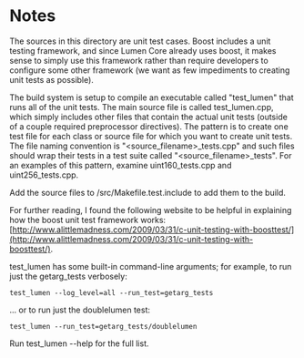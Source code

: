 # Notes
The sources in this directory are unit test cases.  Boost includes a
unit testing framework, and since Lumen Core already uses boost, it makes
sense to simply use this framework rather than require developers to
configure some other framework (we want as few impediments to creating
unit tests as possible).

The build system is setup to compile an executable called "test_lumen"
that runs all of the unit tests.  The main source file is called
test_lumen.cpp, which simply includes other files that contain the
actual unit tests (outside of a couple required preprocessor
directives).  The pattern is to create one test file for each class or
source file for which you want to create unit tests.  The file naming
convention is "<source_filename>_tests.cpp" and such files should wrap
their tests in a test suite called "<source_filename>_tests".  For an
examples of this pattern, examine uint160_tests.cpp and
uint256_tests.cpp.

Add the source files to /src/Makefile.test.include to add them to the build.

For further reading, I found the following website to be helpful in
explaining how the boost unit test framework works:
[http://www.alittlemadness.com/2009/03/31/c-unit-testing-with-boosttest/](http://www.alittlemadness.com/2009/03/31/c-unit-testing-with-boosttest/).

test_lumen has some built-in command-line arguments; for
example, to run just the getarg_tests verbosely:

    test_lumen --log_level=all --run_test=getarg_tests

... or to run just the doublelumen test:

    test_lumen --run_test=getarg_tests/doublelumen

Run  test_lumen --help   for the full list.

